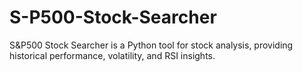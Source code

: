 # S-P500-Stock-Searcher
S&amp;P500 Stock Searcher is a Python tool for stock analysis, providing historical performance, volatility, and RSI insights.
